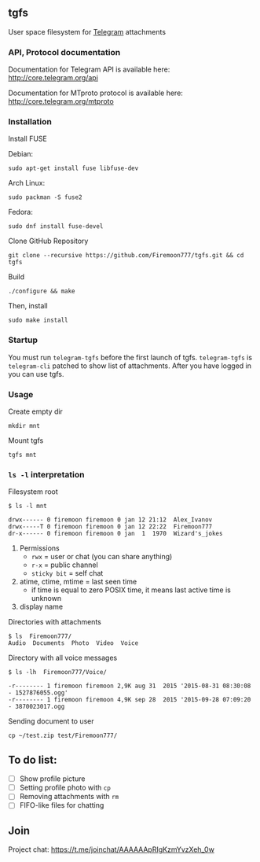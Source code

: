 ## tgfs

User space filesystem for [Telegram](http://telegram.org) attachments

### API, Protocol documentation

Documentation for Telegram API is available here: http://core.telegram.org/api

Documentation for MTproto protocol is available here: http://core.telegram.org/mtproto

### Installation

Install FUSE

Debian:

```
sudo apt-get install fuse libfuse-dev
```
	 
Arch Linux:

```
sudo packman -S fuse2
```

Fedora:
```
sudo dnf install fuse-devel
```

Clone GitHub Repository

```
git clone --recursive https://github.com/Firemoon777/tgfs.git && cd tgfs
```

Build

```
./configure && make
```
	 
Then, install

```
sudo make install
```
	 
### Startup

You must run ```telegram-tgfs``` before the first launch of tgfs. ```telegram-tgfs``` is ```telegram-cli``` patched to show list of attachments.
After you have logged in you can use tgfs.

### Usage

Create empty dir
```
mkdir mnt
``` 
Mount tgfs
```
tgfs mnt
```
	 
### `ls -l` interpretation

Filesystem root

```
$ ls -l mnt

drwx------ 0 firemoon firemoon 0 jan 12 21:12  Alex_Ivanov
drwx-----T 0 firemoon firemoon 0 jan 12 22:22  Firemoon777
dr-x------ 0 firemoon firemoon 0 jan  1  1970  Wizard's_jokes

```

1. Permissions
	* `rwx` = user or chat (you can share anything)
	* `r-x` = public channel
	* `sticky bit` = self chat
2. atime, ctime, mtime = last seen time
	* if time is equal to zero POSIX time, it means last active time is unknown
3. display name
	 
Directories with attachments
```
$ ls  Firemoon777/
Audio  Documents  Photo  Video  Voice
```


Directory with all voice messages
```
$ ls -lh  Firemoon777/Voice/
 
-r-------- 1 firemoon firemoon 2,9K aug 31  2015 '2015-08-31 08:30:08 - 1527876055.ogg'
-r-------- 1 firemoon firemoon 4,9K sep 28  2015 '2015-09-28 07:09:20 - 3870023017.ogg
```

Sending document to user
```
cp ~/test.zip test/Firemoon777/
```

## To do list:
- [ ] Show profile picture
- [ ] Setting profile photo with `cp`
- [ ] Removing attachments with `rm`
- [ ] FIFO-like files for chatting

## Join 

Project chat:
https://t.me/joinchat/AAAAAApRIgKzmYvzXeh_0w
